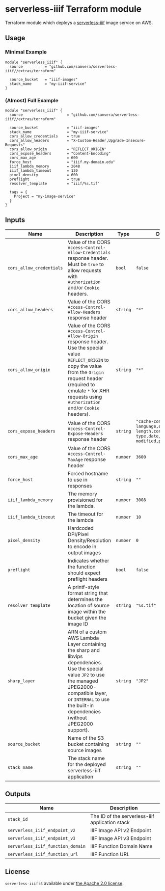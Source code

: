 # serverless-iiif Terraform module

Terraform module which deploys a [serverless-iiif](https://github.com/samvera/serverless-iiif) image service on AWS.

## Usage

### Minimal Example

```
module "serverless_iiif" {
  source          = "github.com/samvera/serverless-iiif//extras/terraform"

  source_bucket   = "iiif-images"
  stack_name      = "my-iiif-service"
}
```

### (Almost) Full Example

```
module "serverless_iiif" {
  source                    = "github.com/samvera/serverless-iiif//extras/terraform"

  source_bucket             = "iiif-images"
  stack_name                = "my-iiif-service"
  cors_allow_credentials    = true
  cors_allow_headers        = "X-Custom-Header,Upgrade-Insecure-Requests"
  cors_allow_origin         = "REFLECT_ORIGIN"
  cors_expose_headers       = "Content-Encoding"
  cors_max_age              = 600
  force_host                = "iiif.my-domain.edu"
  iiif_lambda_memory        = 2048
  iiif_lambda_timeout       = 120
  pixel_density             = 600
  preflight                 = true
  resolver_template         = "iiif/%s.tif"

  tags = {
    Project = "my-image-service"
  }
}
```

## Inputs

| Name                      | Description | Type | Default | Required |
|---------------------------|-------------|------|---------|:--------:|
| `cors_allow_credentials`  | Value of the CORS `Access-Control-Allow-Credentials` response header. Must be `true` to allow requests with `Authorization` and/or `Cookie` headers. | `bool` | `false` | no |
| `cors_allow_headers`      | Value of the CORS `Access-Control-Allow-Headers` response header | `string` | `"*"` | no |
| `cors_allow_origin`       | Value of the CORS `Access-Control-Allow-Origin` response header. Use the special value `REFLECT_ORIGIN` to copy the value from the `Origin` request header (required to emulate `*` for XHR requests using `Authorization` and/or `Cookie` headers). | `string` | `"*"` | no |
| `cors_expose_headers`     | Value of the CORS `Access-Control-Expose-Headers` response header | `string` | `"cache-control,content-language,content-length,content-type,date,expires,last-modified,pragma"` | no |
| `cors_max_age`            | Value of the CORS `Access-Control-MaxAge` response header | `number` | `3600` | no |
| `force_host`              | Forced hostname to use in responses | `string` | `""` | no |
| `iiif_lambda_memory`      | The memory provisioned for the lambda. | `number` | `3008` | no |
| `iiif_lambda_timeout`     | The timeout for the lambda | `number` | `10` | no |
| `pixel_density`           | Hardcoded DPI/Pixel Density/Resolution to encode in output images | `number` | `0` | no |
| `preflight`               | Indicates whether the function should expect preflight headers | `bool`   | `false` | no |
| `resolver_template`       | A printf-style format string that determines the location of source image within the bucket given the image ID | `string` | `"%s.tif"` | no |
| `sharp_layer`             | ARN of a custom AWS Lambda Layer containing the sharp and libvips dependencies. Use the special value `JP2` to use the managed JPEG2000-compatible layer, or `INTERNAL` to use the built-in dependencies (without JPEG2000 support). | `string` | `"JP2"` | no |
| `source_bucket`           | Name of the S3 bucket containing source images | `string` | `""` | yes |
| `stack_name`              | The stack name for the deployed serverless-iiif application | `string` | `""` | yes |

## Outputs

| Name                               | Description                                           |
|------------------------------------|-------------------------------------------------------|
| `stack_id`                         | The ID of the serverless-iiif application stack       |
| `serverless_iiif_endpoint_v2`      | IIIF Image API v2 Endpoint                            |
| `serverless_iiif_endpoint_v3`      | IIIF Image API v3 Endpoint                            |
| `serverless_iiif_function_domain`  | IIIF Function Domain Name                             |
| `serverless_iiif_function_url`     | IIIF Function URL                                     |

## License

`serverless-iiif` is available under [the Apache 2.0 license](../../LICENSE).
